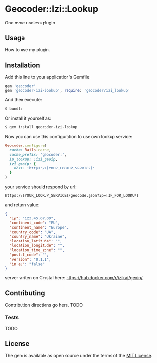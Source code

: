# Geocoder::Izi::Lookup
One more useless plugin

## Usage
How to use my plugin.

## Installation
Add this line to your application's Gemfile:

```ruby
gem 'geocoder'
gem 'geocoder-izi-lookup', require: 'geocoder/izi_lookup'
```

And then execute:
```bash
$ bundle
```

Or install it yourself as:
```bash
$ gem install geocoder-izi-lookup
```

Now you can use this configuration to use own lookup service:
```ruby
Geocoder.configure(
  cache: Rails.cache,
  cache_prefix: 'geocoder:',
  ip_lookup: :izi_geoip,
  izi_geoip: {
    host: 'https://[YOUR_LOOKUP_SERVICE]'
  }
)
```

your service should respond by url:
```
https://[YOUR_LOOKUP_SERVICE]/geocode.json?ip=[IP_FOR_LOOKUP]
```
and return value:
```json
{
  "ip": "123.45.67.89",
  "continent_code": "EU",
  "continent_name": "Europe",
  "country_code": "UA",
  "country_name": "Ukraine",
  "location_latitude": "",
  "location_longitude": "",
  "location_time_zone": "",
  "postal_code": "",
  "version": "0.1.1",
  "in_eu": "false"
}
```

server writen on Crystal here:
https://hub.docker.com/r/izikaj/geoip/

## Contributing
Contribution directions go here.
TODO
### Tests
TODO

## License
The gem is available as open source under the terms of the [MIT License](http://opensource.org/licenses/MIT).
